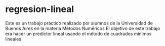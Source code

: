 # regresion-lineal
Este es un trabajo práctico realizado por alumnos de la Universidad de Buenos Aires en la materia Métodos Numéricos
El objetivo de este trabajo era hacer un predictor lineal usando el método de cuadrados mínimos lineales
